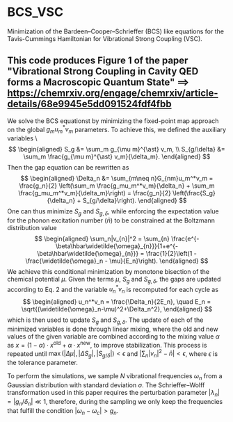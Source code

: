 # BCS_VSC
Minimization of the Bardeen–Cooper–Schrieffer (BCS) like equations for the Tavis-Cummings Hamiltonian for Vibrational Strong Coupling (VSC). 

This code produces Figure 1 of the paper **"Vibrational Strong Coupling in Cavity QED forms a Macroscopic Quantum State"** 
$⟹$ https://chemrxiv.org/engage/chemrxiv/article-details/68e9945e5dd091524fdf4fbb 
---

We solve the BCS equationst by minimizing the fixed-point map approach on the global $g_mu_m^*v_m$ parameters. To achieve this, we defined the auxiliary variables \\
$$
\begin{aligned}
S_g &= \sum_m g_{\mu m}^{\ast} v_m, \\
S_{g/\delta} &= \sum_m \frac{g_{\mu m}^{\ast} v_m}{\delta_m}.
\end{aligned} 
$$
Then the gap equation can be rewritten as
$$ 
\begin{aligned}
    \Delta_n &= \sum_{m\neq n}G_{nm}u_m^*v_m  = \frac{g_n}{2} \left(\sum_m \frac{g_mu_m^*v_m}{\delta_n} + \sum_m \frac{g_mu_m^*v_m}{\delta_m}\right) = \frac{g_n}{2} \left(\frac{S_g}{\delta_n} + S_{g/\delta}\right).
\end{aligned}
$$
One can thus minimize $S_g$ and $S_{g,\delta}$, while enforcing the
expectation value for the phonon excitation number ($\bar{n}$) to be constrained at the Boltzmann distribution value
$$
\begin{aligned}
    \sum_n|v_{n}|^2 = \sum_{n} \frac{e^{-\beta\hbar\widetilde{\omega}_{n}}}{1+e^{-\beta\hbar\widetilde{\omega}_{n}}} = \frac{1}{2}\left(1 - \frac{\widetilde{\omega}_n - \mu}{E_n}\right).
\end{aligned}
$$
We achieve this conditional minimization by monotone bisection of the chemical potential $\mu$. Given the terms $\mu$, $S_g$ and $S_{g,\delta}$, the gaps are updated according to Eq. 2 and the variable $u_n^*v_n$ is recomputed for each cycle as
$$
\begin{aligned}
   u_n^*v_n = \frac{\Delta_n}{2E_n}, \quad E_n = \sqrt{(\widetilde{\omega}_n-\mu)^2+\Delta_n^2},
\end{aligned}
$$
which is then used to update $S_g$ and $S_{g,\delta}$. The update of each of the minimized variables is done through linear mixing, where the old and new values of the given variable are combined according to the mixing value $\alpha$ as $x = (1 - \alpha)\cdot x^\mathrm{old} + \alpha\cdot  x^\mathrm{new}$, to improve stabilization.
This process is repeated until $\max\left(|\Delta\mu|,|\Delta S_g|,|S_{g/\delta}|\right) < \epsilon$ and $|\sum_n |v_n|^2 - \bar{n}|< \epsilon$, where $\epsilon$ is the tolerance parameter.

To perform the simulations, we sample $N$ vibrational frequencies $\omega_n$ from a Gaussian distribution with standard deviation $\sigma$. The Schrieffer–Wolff transformation used in this paper requires the perturbation parameter $|\lambda_{n}|=\left|g_{n}/\delta_{n}\right| \ll 1$, therefore, during the sampling we only keep the frequencies that fulfill the condition $|\omega_n - \omega_c| > g_n$.

